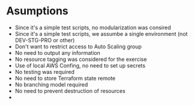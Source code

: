 
# Asumptions

- Since it's a simple test scripts, no modularization was consired
- Since it's a simple test scripts, we assumbe a single environment (not DEV-STG-PRO or other)
- Don't want to restrict access to Auto Scaling group
- No need to output any information
- No resource tagging was considered for the exercise
- Use of local AWS Confing, no need to set up secrets
- No testing was required
- No need to store Terraform state remote
- No branching model required
- No need to prevent destruction of resources
- 